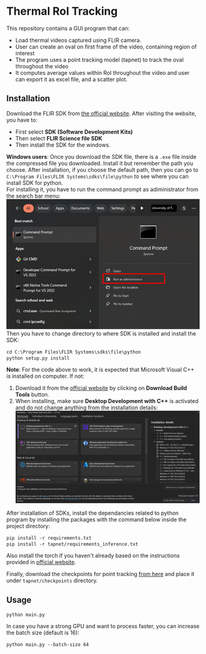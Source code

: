 # Thermal RoI Tracking
This repository contains a GUI program that can:
- Load thermal videos captured using FLIR camera.
- User can create an oval on first frame of the video, containing region of interest
- The program uses a point tracking model (tapnet) to track the oval throughout the video
- It computes average values within RoI throughout the video and user can export it as excel file, and a scatter plot.
## Installation
Download the FLIR SDK from [the official website](https://flir.custhelp.com/app/account/fl_download_software). After visiting the website, you have to:
- First select **SDK (Software Development Kits)**
- Then select **FLIR Science file SDK**
- Then install the SDK for the windows.

**Windows users**: Once you download the SDK file, there is a `.exe` file inside the compressed file you downloaded. Install it but remember the path you choose. After installation, if you choose the default path, then you can go to `C:\Program Files\FLIR Systems\sdks\file\python` to see where you can install SDK for python.  
For installing it, you have to run the command prompt as adiministrator from the search bar menu:
![alt text](instruction_images/1.png)
Then you have to change directory to where SDK is installed and install the SDK:
```
cd C:\Program Files\FLIR Systems\sdks\file\python
python setup.py install
```
**Note**: For the code above to work, it is expected that Microsoft Visual C++ is installed on computer. If not:
1. Download it from the [official website](https://visualstudio.microsoft.com/visual-cpp-build-tools/) by clicking on **Download Build Tools** button.
2. When installing, make sure **Desktop Development with C++** is activated and do not change anything from the installation details:
![alt text](instruction_images/2.png)


After installation of SDKs, install the dependancies related to python program by installing the packages with the command below inside the project directory:
```
pip install -r requirements.txt
pip install -r tapnet/requirements_inference.txt
```
Also install the torch if you haven't already based on the instructions provided in [official website](https://pytorch.org/get-started/locally/).

Finally, download the checkpoints for point tracking [from here](https://storage.googleapis.com/dm-tapnet/bootstap/bootstapir_checkpoint_v2.pt) and place it under `tapnet/checkpoints` directory.

## Usage
```
python main.py
```
In case you have a strong GPU and want to process faster, you can increase the batch size (default is 16):
```
python main.py --batch-size 64
```